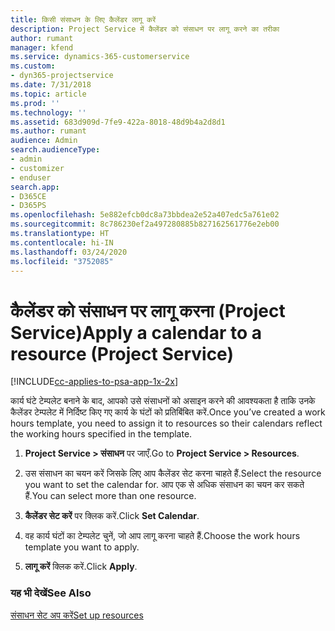 ```yaml
---
title: किसी संसाधन के लिए कैलेंडर लागू करें
description: Project Service में कैलेंडर को संसाधन पर लागू करने का तरीका
author: rumant
manager: kfend
ms.service: dynamics-365-customerservice
ms.custom:
- dyn365-projectservice
ms.date: 7/31/2018
ms.topic: article
ms.prod: ''
ms.technology: ''
ms.assetid: 683d909d-7fe9-422a-8018-48d9b4a2d8d1
ms.author: rumant
audience: Admin
search.audienceType:
- admin
- customizer
- enduser
search.app:
- D365CE
- D365PS
ms.openlocfilehash: 5e882efcb0dc8a73bbdea2e52a407edc5a761e02
ms.sourcegitcommit: 8c786230ef2a497280885b827162561776e2eb00
ms.translationtype: HT
ms.contentlocale: hi-IN
ms.lasthandoff: 03/24/2020
ms.locfileid: "3752085"
---
```

# <a name="apply-a-calendar-to-a-resource-project-service"></a><span data-ttu-id="4dc51-103">कैलेंडर को संसाधन पर लागू करना (Project Service)</span><span class="sxs-lookup"><span data-stu-id="4dc51-103">Apply a calendar to a resource (Project Service)</span></span>

[!INCLUDE[cc-applies-to-psa-app-1x-2x](../includes/cc-applies-to-psa-app-1x-2x.md)]

<span data-ttu-id="4dc51-104">कार्य घंटे टेम्पलेट बनाने के बाद, आपको उसे संसाधनों को असाइन करने की आवश्यकता है ताकि उनके कैलेंडर टेम्पलेट में निर्दिष्ट किए गए कार्य के घंटों को प्रतिबिंबित करें.</span><span class="sxs-lookup"><span data-stu-id="4dc51-104">Once you’ve created a work hours template, you need to assign it to resources so their calendars reflect the working hours specified in the template.</span></span>  
  
1.  <span data-ttu-id="4dc51-105">**Project Service > संसाधन** पर जाएँ.</span><span class="sxs-lookup"><span data-stu-id="4dc51-105">Go to **Project Service > Resources**.</span></span>  
  
2.  <span data-ttu-id="4dc51-106">उस संसाधन का चयन करें जिसके लिए आप कैलेंडर सेट करना चाहते हैं.</span><span class="sxs-lookup"><span data-stu-id="4dc51-106">Select the resource you want to set the calendar for.</span></span> <span data-ttu-id="4dc51-107">आप एक से अधिक संसाधन का चयन कर सकते हैं.</span><span class="sxs-lookup"><span data-stu-id="4dc51-107">You can select more than one resource.</span></span>  
  
3.  <span data-ttu-id="4dc51-108">**कैलेंडर सेट करें** पर क्लिक करें.</span><span class="sxs-lookup"><span data-stu-id="4dc51-108">Click **Set Calendar**.</span></span>  
  
4.  <span data-ttu-id="4dc51-109">वह कार्य घंटों का टेम्पलेट चुनें, जो आप लागू करना चाहते हैं.</span><span class="sxs-lookup"><span data-stu-id="4dc51-109">Choose the work hours template you want to apply.</span></span>  
  
5.  <span data-ttu-id="4dc51-110">**लागू करें** क्लिक करें.</span><span class="sxs-lookup"><span data-stu-id="4dc51-110">Click **Apply**.</span></span>  
  
### <a name="see-also"></a><span data-ttu-id="4dc51-111">यह भी देखें</span><span class="sxs-lookup"><span data-stu-id="4dc51-111">See Also</span></span>  
 [<span data-ttu-id="4dc51-112">संसाधन सेट अप करें</span><span class="sxs-lookup"><span data-stu-id="4dc51-112">Set up resources</span></span>](../project-service/set-up-resources.md)
